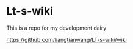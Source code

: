 # Lt-s-wiki

This is a repo for my development dairy

https://github.com/liangtianwang/LT-s-wiki/wiki
